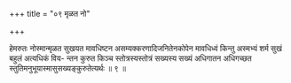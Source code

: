 +++
title = "०९ मृळत नो"

+++

हेमरुतः नोस्मान्मृळत सुखयत मावधिष्टन असम्यक्करणादिजनितेनकोपेन मावधिध्वं किन्तु अस्मभ्यं शर्म सुखं बहुलं अत्यधिकं विय- न्तन कुरुत किञ्च स्तोत्रस्यस्तोत्रं सख्यस्य सख्यं अधिगातन अधिगच्छत स्तुतिमनुभूयास्मासुसख्यङ्कुरुतेत्यर्थः ॥ ९ ॥